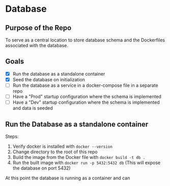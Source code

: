# Database
## Purpose of the Repo
To serve as a central location to store database schema and the Dockerfiles associated with the database.
## Goals
- [x] Run the database as a standalone container
- [x] Seed the database on initialization
- [ ] Run the database as a service in a docker-compose file in a separate repo
- [ ] Have a "Prod" startup configuration where the schema is implemented
- [ ] Have a "Dev" startup configuration where the schema is implemented and data is seeded

## Run the Database as a standalone container

Steps:
1. Verify docker is installed with `docker --version`
2. Change directory to the root of this repo
3. Build the image from the Docker file with `docker build -t db .`
4. Run the built image with `docker run -p 5432:5432 db` (This will expose the database on port 5432)

At this point the database is running as a container and can 
